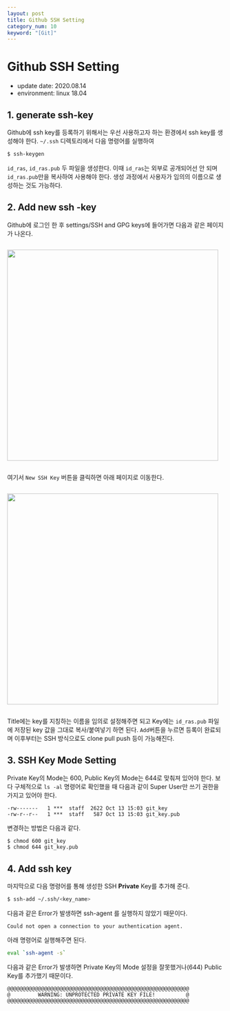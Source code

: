 ```yaml
---
layout: post
title: Github SSH Setting
category_num: 10
keyword: "[Git]"
---
```


# Github SSH Setting

- update date: 2020.08.14
- environment: linux 18.04

## 1. generate ssh-key

Github에 ssh key를 등록하기 위해서는 우선 사용하고자 하는 환경에서 ssh key를 생성해야 한다. `~/.ssh` 디렉토리에서 다음 명령어를 실행하여

```bash
$ ssh-keygen
```

`id_ras`, `id_ras.pub` 두 파일을 생성한다. 이때 `id_ras`는 외부로 공개되어선 안 되며 `id_ras.pub`만을 복사하여 사용해야 한다. 생성 과정에서 사용자가 임의의 이름으로 생성하는 것도 가능하다.

## 2. Add new ssh -key

Github에 로그인 한 후 settings/SSH and GPG keys에 들어가면 다음과 같은 페이지가 나온다.

<img src="{{site.image_url}}/development/ssh_key_setting_page.png" style="width:35em; display: block; margin-top: 2em; margin-bottom: 2em">

여기서 `New SSH Key` 버튼을 클릭하면 아래 페이지로 이동한다.

<img src="{{site.image_url}}/development/ssh_key_add_page.png" style="width:35em; display: block; margin-top: 2em; margin-bottom: 2em">

Title에는 key를 지칭하는 이름을 임의로 설정해주면 되고 Key에는 `id_ras.pub` 파일에 저장된 key 값을 그대로 복사/붙여넣기 하면 된다. `Add`버튼을 누르면 등록이 완료되며 이후부터는 SSH 방식으로도 clone pull push 등이 가능해진다.

## 3. SSH Key Mode Setting

Private Key의 Mode는 600, Public Key의 Mode는 644로 맞춰져 있어야 한다. 보다 구체적으로 `ls -al` 명령어로 확인했을 때 다음과 같이 Super User만 쓰기 권한을 가지고 있어야 한다.

```
-rw-------   1 ***  staff  2622 Oct 13 15:03 git_key
-rw-r--r--   1 ***  staff   587 Oct 13 15:03 git_key.pub
```

변경하는 방법은 다음과 같다.

```bash
$ chmod 600 git_key
$ chmod 644 git_key.pub
```

## 4. Add ssh key

마지막으로 다음 명령어를 통해 생성한 SSH **Private** Key를 추가해 준다.

```bash
$ ssh-add ~/.ssh/<key_name>
```

다음과 같은 Error가 발생하면 ssh-agent 를 실행하지 않았기 때문이다.

```
Could not open a connection to your authentication agent.
```

아래 명령어로 실행해주면 된다.

```bash
eval `ssh-agent -s`
```

다음과 같은 Error가 발생하면 Private Key의 Mode 설정을 잘못했거나(644) Public Key를 추가했기 때문이다.

```
@@@@@@@@@@@@@@@@@@@@@@@@@@@@@@@@@@@@@@@@@@@@@@@@@@@@@@@@@@@
@         WARNING: UNPROTECTED PRIVATE KEY FILE!          @
@@@@@@@@@@@@@@@@@@@@@@@@@@@@@@@@@@@@@@@@@@@@@@@@@@@@@@@@@@@
```
